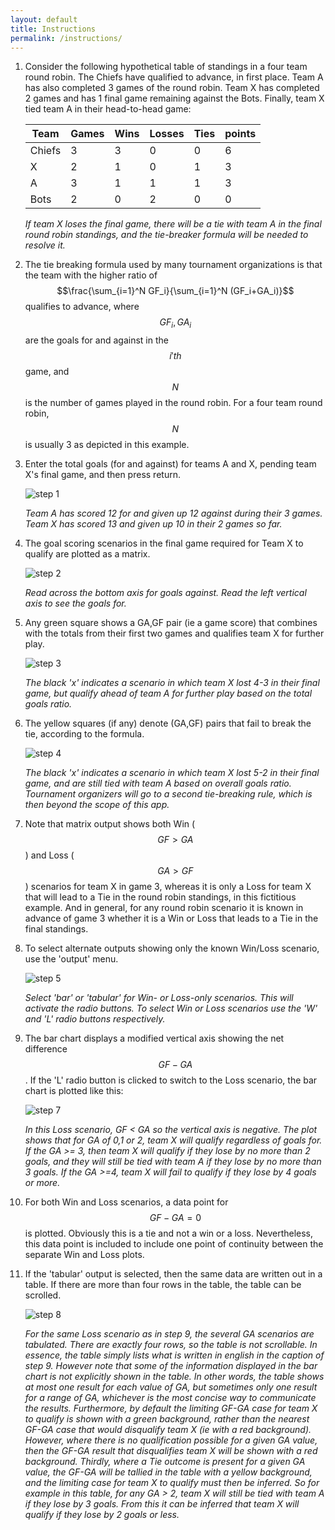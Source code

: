 ```yaml
---
layout: default
title: Instructions
permalink: /instructions/
---
```

1. Consider the following hypothetical table of standings in a four team round robin. The Chiefs have qualified to advance, in first place. Team A has also completed 3 games of the round robin. Team X has completed 2 games and has 1 final game remaining against the Bots. Finally, team X tied team A in their head-to-head game:

    | Team | Games | Wins | Losses | Ties | points |
    | ---- | ----- | ---- | ------ | ---- | ------ |
    | Chiefs | 3   | 3    | 0      | 0    | 6      |
    | X    | 2     | 1    | 0      | 1    | 3      |
    | A    | 3     | 1    | 1      | 1    | 3      |
    | Bots | 2     | 0    | 2      | 0    | 0      |

    *If team X loses the final game, there will be a tie with team A in the final round robin standings, and the tie-breaker formula will be needed to resolve it.*

2. The tie breaking formula used by many tournament organizations is that the team with the higher ratio of $$\frac{\sum_{i=1}^N GF_i}{\sum_{i=1}^N (GF_i+GA_i)}$$ qualifies to advance, where $$GF_i,GA_i$$ are the goals for and against in the $$i'th$$ game, and $$N$$ is the number of games played in the round robin. For a four team round robin, $$N$$ is usually 3 as depicted in this example.

3. Enter the total goals (for and against) for teams A and X, pending team X's final game, and then press return.

    ![step 1]({{site.baseurl}}/images/tb_instructions_1.png "Step 1")

    *Team A has scored 12 for and given up 12 against during their 3 games. Team X has scored 13 and given up 10 in their 2 games so far.*

4. The goal scoring scenarios in the final game required for Team X to qualify are plotted as a matrix.

    ![step 2]({{site.baseurl}}/images/tb_instructions_2.png "Step 2")

    *Read across the bottom axis for goals against. Read the left vertical axis to see the goals for.*
5. Any green square shows a GA,GF pair (ie a game score) that combines with the totals from their first two games and qualifies team X for further play.

    ![step 3]({{site.baseurl}}/images/tb_instructions_3.png "Step 3")

    *The black 'x' indicates a scenario in which team X lost 4-3 in their final game, but qualify ahead of team A for further play based on the total goals ratio.*
6. The yellow squares (if any) denote (GA,GF) pairs that fail to break the tie, according to the formula.

    ![step 4]({{site.baseurl}}/images/tb_instructions_4.png "Step 4")

    *The black 'x' indicates a scenario in which team X lost 5-2 in their final game, and are still tied with team A based on overall goals ratio. Tournament organizers will go to a second tie-breaking rule, which is then beyond the scope of this app.*
7. Note that matrix output shows both Win ($$GF>GA$$) and Loss ($$GA>GF$$) scenarios for team X in game 3, whereas it is only a Loss for team X that will lead to a Tie in the round robin standings, in this fictitious example. And in general, for any round robin scenario it is known in advance of game 3 whether it is a Win or Loss that leads to a Tie in the final standings.
8. To select alternate outputs showing only the known Win/Loss scenario, use the 'output' menu.

    ![step 5]({{site.baseurl}}/images/tb_instructions_5.png "Step 5")

    *Select \'bar\' or \'tabular\' for Win- or Loss-only scenarios. This will activate the radio buttons. To select Win or Loss scenarios use the \'W\' and \'L\' radio buttons respectively.*

9. The bar chart displays a modified vertical axis showing the net difference $$GF-GA$$. If the 'L' radio button is clicked to switch to the Loss scenario, the bar chart is plotted like this:

    ![step 7]({{site.baseurl}}/images/tb_instructions_7.png "Step 7")

    *In this Loss scenario, GF < GA so the vertical axis is negative. The plot shows that for GA of 0,1 or 2, team X will qualify regardless of goals for. If the GA >= 3, then team X will qualify if they lose by no more than 2 goals, and they will still be tied with team A if they lose by no more than 3 goals. If the GA >=4, team X will fail to qualify if they lose by 4 goals or more.*

10. For both Win and Loss scenarios, a data point for $$GF-GA=0$$ is plotted. Obviously this is a tie and not a win or a loss. Nevertheless, this data point is included to include one point of continuity between the separate Win and Loss plots.

11. If the 'tabular' output is selected, then the same data are written out in a table. If there are more than four rows in the table, the table can be scrolled.

    ![step 8]({{site.baseurl}}/images/tb_instructions_8.png "Step 8")

    *For the same Loss scenario as in step 9, the several GA scenarios are tabulated. There are exactly four rows, so the table is not scrollable. In essence, the table simply lists what is written in english in the caption of step 9. However note that some of the information displayed in the bar chart is not explicitly shown in the table. In other words, the table shows at most one result for each value of GA, but sometimes only one result for a range of GA, whichever is the most concise way to communicate the results. Furthermore, by default the limiting GF-GA case for team X to qualify is shown with a green background, rather than the nearest GF-GA case that would disqualify team X (ie with a red background). However, where there is no qualification possible for a given GA value, then the GF-GA result that disqualifies team X will be shown with a red background. Thirdly, where a Tie outcome is present for a given GA value, the GF-GA will be tallied in the table with a yellow background, and the limiting case for team X to qualify must then be inferred. So for example in this table, for any GA > 2, team X will still be tied with team A if they lose by 3 goals. From this it can be inferred that team X will qualify if they lose by 2 goals or less.*
